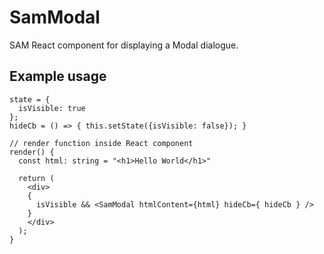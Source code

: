# SamModal

SAM React component for displaying a Modal dialogue.

## Example usage

```
state = {
  isVisible: true
};
hideCb = () => { this.setState({isVisible: false}); }

// render function inside React component
render() {
  const html: string = "<h1>Hello World</h1>"

  return (
    <div>
    {
      isVisible && <SamModal htmlContent={html} hideCb={ hideCb } />
    }
    </div>
  );
}
```

